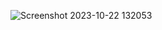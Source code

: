 ![Screenshot 2023-10-22 132053](https://github.com/devisha04/DSA_LAB-G1-/assets/147936789/bcad9549-c9d7-4df9-847c-b55064ed4446)
